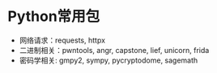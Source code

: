 # Python常用包 <!--TODO: 多写点-->

- 网络请求：requests, httpx
- 二进制相关：pwntools, angr, capstone, lief, unicorn, frida
- 密码学相关: gmpy2, sympy, pycryptodome, sagemath
